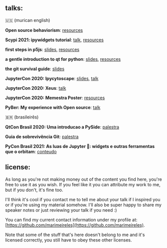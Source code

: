 ## talks:

🇺🇸 (murican english)

**Open source behaviorism**: [resources](https://docs.google.com/presentation/d/1sdFZ1fuU-nQujaWuLgiabomJKGasdc5LBAjE9ApklCI/edit?usp=sharing)

**Scypi 2021: ipywidgets tutorial**: [talk](https://www.youtube.com/watch?v=QAtKtVcm11I), [resources](https://github.com/jupyter-widgets/tutorial)

**first steps in p5js**: [slides](https://docs.google.com/presentation/d/1TnYaARaxo6C1VhNEiKo89LR6yNk1bt-GF6_Q3lNv8eA/edit?usp=sharing), [resources](https://github.com/marimeireles/talks/tree/master/woc/p5js)

**a gentle introduction to qt for python**: [slides](https://docs.google.com/presentation/d/1lVedu2z6HNLTXos6RZy80em4yWweimtBZ5HE7UWYBgg/edit?usp=sharing), [resources](https://github.com/marimeireles/talks/tree/master/woc/pyside)

**the git survival guide**: [slides](https://docs.google.com/presentation/d/113YxsApo6oKPp4gOH9czNXp1GrpiacnJDtS40YXN7jQ/edit?usp=sharing)

**JupyterCon 2020: Ipycytoscape**: [slides](), [talk](https://docs.google.com/presentation/d/1a8em4B1xxesi6sgGijMEwFznmXI04TfYe5bnaVtbyeo/edit?usp=sharing)

**JupyterCon 2020: Xeus**: [talk](https://www.youtube.com/watch?v=sFOx7kK-AyQ)

**JupyterCon 2020: Memestra Poster**: [resources]()

**PyBer: My experience with Open source**: [talk](https://www.youtube.com/watch?v=pe_G--GHtH8)

🇧🇷 (brasileirês)

**QtCon Brasil 2020: Uma introducao a PySide**: [palestra](https://www.youtube.com/watch?v=QsVqnc6_SgQ)

**Guia de sobrevivência Git**: [palestra](https://docs.google.com/presentation/d/1uGExW1MxyRm9ptx4uxQNJmFouyz0wtMWdFY-wM1YMJU/edit?usp=sharing)

**PyCon Brasil 2021: As luas de Jupyter 🌙: widgets e outras ferramentas que o orbitam**: [conteudo](https://github.com/marimeireles/tutorial)

## license:

As long as you're not making money out of the content you find here, you're free to use it as you wish. If you feel like it you can attribute my work to me, but if you don't, it's fine too.

I'll think it's cool if you contact me to tell me about your talk if I inspired you or if you're using my material somehow. I'll also be super happy to share my speaker notes or just reviewing your talk if you need :)

You can find my current contact information under my profile at: [https://github.com/marimeireles](https://github.com/marimeireles).

Note that some of the stuff that's here doesn't belong to me and it's licensed correctly, you still have to obey these other licenses.
